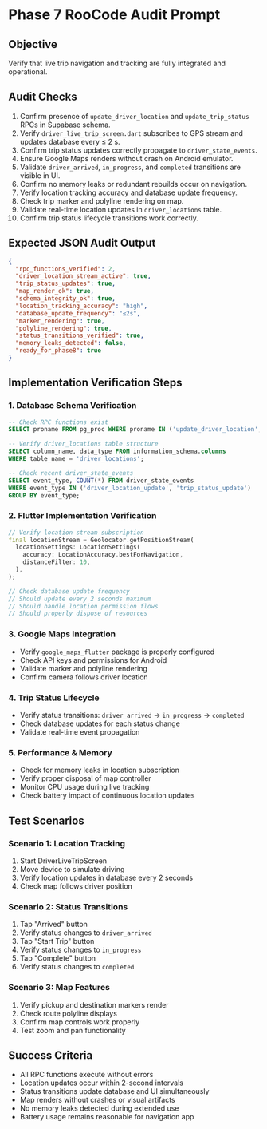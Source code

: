 # Phase 7 RooCode Audit Prompt

## Objective
Verify that live trip navigation and tracking are fully integrated and operational.

## Audit Checks
1. Confirm presence of `update_driver_location` and `update_trip_status` RPCs in Supabase schema.  
2. Verify `driver_live_trip_screen.dart` subscribes to GPS stream and updates database every ≤ 2 s.  
3. Confirm trip status updates correctly propagate to `driver_state_events`.  
4. Ensure Google Maps renders without crash on Android emulator.  
5. Validate `driver_arrived`, `in_progress`, and `completed` transitions are visible in UI.  
6. Confirm no memory leaks or redundant rebuilds occur on navigation.
7. Verify location tracking accuracy and database update frequency.
8. Check trip marker and polyline rendering on map.
9. Validate real-time location updates in `driver_locations` table.
10. Confirm trip status lifecycle transitions work correctly.

## Expected JSON Audit Output
```json
{
  "rpc_functions_verified": 2,
  "driver_location_stream_active": true,
  "trip_status_updates": true,
  "map_render_ok": true,
  "schema_integrity_ok": true,
  "location_tracking_accuracy": "high",
  "database_update_frequency": "≤2s",
  "marker_rendering": true,
  "polyline_rendering": true,
  "status_transitions_verified": true,
  "memory_leaks_detected": false,
  "ready_for_phase8": true
}
```

## Implementation Verification Steps

### 1. Database Schema Verification
```sql
-- Check RPC functions exist
SELECT proname FROM pg_proc WHERE proname IN ('update_driver_location', 'update_trip_status');

-- Verify driver_locations table structure
SELECT column_name, data_type FROM information_schema.columns 
WHERE table_name = 'driver_locations';

-- Check recent driver_state_events
SELECT event_type, COUNT(*) FROM driver_state_events 
WHERE event_type IN ('driver_location_update', 'trip_status_update')
GROUP BY event_type;
```

### 2. Flutter Implementation Verification
```dart
// Verify location stream subscription
final locationStream = Geolocator.getPositionStream(
  locationSettings: LocationSettings(
    accuracy: LocationAccuracy.bestForNavigation,
    distanceFilter: 10,
  ),
);

// Check database update frequency
// Should update every 2 seconds maximum
// Should handle location permission flows
// Should properly dispose of resources
```

### 3. Google Maps Integration
- Verify `google_maps_flutter` package is properly configured
- Check API keys and permissions for Android
- Validate marker and polyline rendering
- Confirm camera follows driver location

### 4. Trip Status Lifecycle
- Verify status transitions: `driver_arrived` → `in_progress` → `completed`
- Check database updates for each status change
- Validate real-time event propagation

### 5. Performance & Memory
- Check for memory leaks in location subscription
- Verify proper disposal of map controller
- Monitor CPU usage during live tracking
- Check battery impact of continuous location updates

## Test Scenarios

### Scenario 1: Location Tracking
1. Start DriverLiveTripScreen
2. Move device to simulate driving
3. Verify location updates in database every 2 seconds
4. Check map follows driver position

### Scenario 2: Status Transitions  
1. Tap "Arrived" button
2. Verify status changes to `driver_arrived`
3. Tap "Start Trip" button
4. Verify status changes to `in_progress`
5. Tap "Complete" button
6. Verify status changes to `completed`

### Scenario 3: Map Features
1. Verify pickup and destination markers render
2. Check route polyline displays
3. Confirm map controls work properly
4. Test zoom and pan functionality

## Success Criteria
- All RPC functions execute without errors
- Location updates occur within 2-second intervals
- Status transitions update database and UI simultaneously
- Map renders without crashes or visual artifacts
- No memory leaks detected during extended use
- Battery usage remains reasonable for navigation app